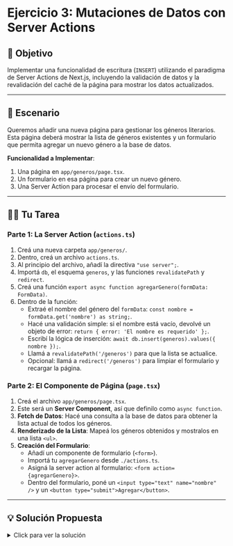# Ejercicio 3: Mutaciones de Datos con Server Actions

## 🎯 Objetivo

Implementar una funcionalidad de escritura (`INSERT`) utilizando el paradigma de Server Actions de Next.js, incluyendo la validación de datos y la revalidación del caché de la página para mostrar los datos actualizados.

---

## 📖 Escenario

Queremos añadir una nueva página para gestionar los géneros literarios. Esta página deberá mostrar la lista de géneros existentes y un formulario que permita agregar un nuevo género a la base de datos.

**Funcionalidad a Implementar**:
1.  Una página en `app/generos/page.tsx`.
2.  Un formulario en esa página para crear un nuevo género.
3.  Una Server Action para procesar el envío del formulario.

---

## 🏋️‍♀️ Tu Tarea

### Parte 1: La Server Action (`actions.ts`)

1.  Creá una nueva carpeta `app/generos/`.
2.  Dentro, creá un archivo `actions.ts`.
3.  Al principio del archivo, añadí la directiva `"use server";`.
4.  Importá `db`, el esquema `generos`, y las funciones `revalidatePath` y `redirect`.
5.  Creá una función `export async function agregarGenero(formData: FormData)`.
6.  Dentro de la función:
    *   Extraé el nombre del género del `formData`: `const nombre = formData.get('nombre') as string;`.
    *   Hacé una validación simple: si el nombre está vacío, devolvé un objeto de error: `return { error: 'El nombre es requerido' };`.
    *   Escribí la lógica de inserción: `await db.insert(generos).values({ nombre });`.
    *   Llamá a `revalidatePath('/generos')` para que la lista se actualice.
    *   Opcional: llamá a `redirect('/generos')` para limpiar el formulario y recargar la página.

### Parte 2: El Componente de Página (`page.tsx`)

1.  Creá el archivo `app/generos/page.tsx`.
2.  Este será un **Server Component**, así que definilo como `async function`.
3.  **Fetch de Datos**: Hacé una consulta a la base de datos para obtener la lista actual de todos los géneros.
4.  **Renderizado de la Lista**: Mapeá los géneros obtenidos y mostralos en una lista `<ul>`.
5.  **Creación del Formulario**:
    *   Añadí un componente de formulario (`<form>`).
    *   Importá tu `agregarGenero` desde `./actions.ts`.
    *   Asigná la server action al formulario: `<form action={agregarGenero}>`.
    *   Dentro del formulario, poné un `<input type="text" name="nombre" />` y un `<button type="submit">Agregar</button>`.

---

## 💡 Solución Propuesta

<details>
<summary>Click para ver la solución</summary>

**`app/generos/actions.ts`**

```typescript
"use server";

import { db } from "@/lib/db";
import { generos } from "@/lib/db/schema";
import { revalidatePath } from "next/cache";
import { redirect } from "next/navigation";

export async function agregarGenero(formData: FormData) {
  const nombre = formData.get("nombre") as string;

  // 1. Validación simple en el servidor
  if (!nombre || nombre.trim().length < 3) {
    return { error: "El nombre debe tener al menos 3 caracteres." };
  }

  try {
    // 2. Inserción en la base de datos
    await db.insert(generos).values({ nombre: nombre.trim() });
  } catch (e) {
    // Manejar error de constraint UNIQUE si el género ya existe
    return { error: "Este género ya existe." };
  }

  // 3. Revalidación del caché
  revalidatePath("/generos");
  
  // Opcional: Redirigir para limpiar el formulario y ver el resultado
  // redirect("/generos");
}
```

**`app/generos/page.tsx`**

```typescript
import { db } from "@/lib/db";
import { generos } from "@/lib/db/schema";
import { agregarGenero } from "./actions";

// Server Component para mostrar y agregar géneros
export default async function GenerosPage() {
  // Se obtienen los datos en el servidor al renderizar la página
  const listaDeGeneros = await db.select().from(generos).orderBy(generos.nombre);

  return (
    <div className="container mx-auto py-8 max-w-lg">
      <h1 className="text-3xl font-bold mb-6">Gestión de Géneros</h1>

      {/* Formulario que llama a la Server Action */}
      <form action={agregarGenero} className="mb-8 p-4 border rounded-lg bg-gray-50">
        <h2 className="text-xl font-semibold mb-3">Agregar Nuevo Género</h2>
        <div className="flex gap-2">
          <input
            type="text"
            name="nombre"
            className="flex-grow p-2 border rounded-md"
            placeholder="Ej: Fantasía Épica"
            required
          />
          <button 
            type="submit" 
            className="px-4 py-2 bg-blue-600 text-white rounded-md hover:bg-blue-700"
          >
            Agregar
          </button>
        </div>
      </form>

      {/* Lista de géneros existentes */}
      <div className="border rounded-lg">
        <h2 className="text-xl font-semibold p-4 border-b">Géneros Existentes</h2>
        {listaDeGeneros.length === 0 ? (
          <p className="p-4 text-gray-500">No hay géneros registrados.</p>
        ) : (
          <ul className="divide-y">
            {listaDeGeneros.map((genero) => (
              <li key={genero.id} className="px-4 py-3">
                {genero.nombre}
              </li>
            ))}
          </ul>
        )}
      </div>
    </div>
  );
}
```

</details>
